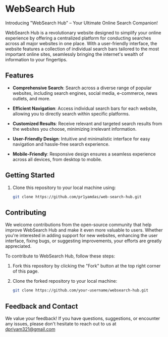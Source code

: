 # WebSearch Hub


Introducing "WebSearch Hub" – Your Ultimate Online Search Companion!

WebSearch Hub is a revolutionary website designed to simplify your online experience by offering a centralized platform for conducting searches across all major websites in one place. With a user-friendly interface, the website features a collection of individual search bars tailored to the most important online sites, seamlessly bringing the internet's wealth of information to your fingertips.


## Features

- **Comprehensive Search**: Search across a diverse range of popular websites, including search engines, social media, e-commerce, news outlets, and more.

- **Efficient Navigation**: Access individual search bars for each website, allowing you to directly search within specific platforms.

- **Customized Results**: Receive relevant and targeted search results from the websites you choose, minimizing irrelevant information.

- **User-Friendly Design**: Intuitive and minimalistic interface for easy navigation and hassle-free search experience.

- **Mobile-Friendly**: Responsive design ensures a seamless experience across all devices, from desktop to mobile.


## Getting Started

1. Clone this repository to your local machine using:

   ```bash
   git clone https://github.com/pr1yamdas/web-search-hub.git
   ```




## Contributing

We welcome contributions from the open-source community that help improve WebSearch Hub and make it even more valuable to users. Whether you're interested in adding support for new websites, enhancing the user interface, fixing bugs, or suggesting improvements, your efforts are greatly appreciated.

To contribute to WebSearch Hub, follow these steps:

1. Fork this repository by clicking the "Fork" button at the top right corner of this page.

2. Clone the forked repository to your local machine:

   ```bash
   git clone https://github.com/your-username/websearch-hub.git
   ```


   
## Feedback and Contact
We value your feedback! If you have questions, suggestions, or encounter any issues, please don't hesitate to reach out to us at dpriyam321@gmail.com

